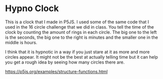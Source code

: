 # Hypno Clock

This is a clock that I made in P5JS. I used some of the same code that I used in the 16 circle challenge that we did in class. You tell the time of the clock by counting the amount of rings in each circle. The big one to the left is the seconds, the big one to the right is minutes and the smaller one in the middle is hours.

I think that it is hypnotic in a way if you just stare at it as more and more circles appear. It might not be the best at actually telling time but it can help you get a rough idea by seeing how many circles there are.

https://p5js.org/examples/structure-functions.html
